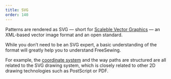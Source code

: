 ```yaml
---
title: SVG
order: 140
---
```


Patterns are rendered as SVG — short for [Scaleble Vector Graphics](https://en.wikipedia.org/wiki/Scalable_Vector_Graphics) — an XML-based vector image format and an open standard.

While you don’t need to be an SVG expert, a basic understanding of the format will greatly help you to understand FreeSewing.

For example, the [coordinate system](/concepts/coordinates) and the way paths are structured are all related to the SVG drawing system, which is closely related to other 2D drawing technologies such as PostScript or PDF.

